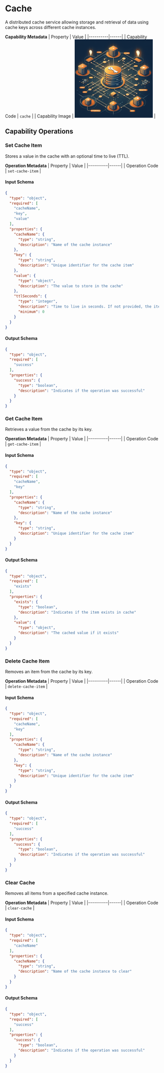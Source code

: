 # Cache
A distributed cache service allowing storage and retrieval of data using cache keys across different cache instances.

**Capability Metadata**
| Property | Value |
|----------|------|
| Capability Code | `cache` |
| Capability Image | ![Cache Capability Small Image](./images/cache_small.png) |

## Capability Operations

<a name="set-cache-item"></a>
### Set Cache Item
Stores a value in the cache with an optional time to live (TTL).

**Operation Metadata**
| Property | Value |
|----------|------|
| Operation Code | `set-cache-item` |

#### Input Schema
```json Set Cache Item operation input schema
{
  "type": "object",
  "required": [
    "cacheName",
    "key",
    "value"
  ],
  "properties": {
    "cacheName": {
      "type": "string",
      "description": "Name of the cache instance"
    },
    "key": {
      "type": "string",
      "description": "Unique identifier for the cache item"
    },
    "value": {
      "type": "object",
      "description": "The value to store in the cache"
    },
    "ttlSeconds": {
      "type": "integer",
      "description": "Time to live in seconds. If not provided, the item will not expire",
      "minimum": 0
    }
  }
}
```

#### Output Schema
```json Set Cache Item operation output schema
{
  "type": "object",
  "required": [
    "success"
  ],
  "properties": {
    "success": {
      "type": "boolean",
      "description": "Indicates if the operation was successful"
    }
  }
}
```
<a name="get-cache-item"></a>
### Get Cache Item
Retrieves a value from the cache by its key.

**Operation Metadata**
| Property | Value |
|----------|------|
| Operation Code | `get-cache-item` |

#### Input Schema
```json Get Cache Item operation input schema
{
  "type": "object",
  "required": [
    "cacheName",
    "key"
  ],
  "properties": {
    "cacheName": {
      "type": "string",
      "description": "Name of the cache instance"
    },
    "key": {
      "type": "string",
      "description": "Unique identifier for the cache item"
    }
  }
}
```

#### Output Schema
```json Get Cache Item operation output schema
{
  "type": "object",
  "required": [
    "exists"
  ],
  "properties": {
    "exists": {
      "type": "boolean",
      "description": "Indicates if the item exists in cache"
    },
    "value": {
      "type": "object",
      "description": "The cached value if it exists"
    }
  }
}
```
<a name="delete-cache-item"></a>
### Delete Cache Item
Removes an item from the cache by its key.

**Operation Metadata**
| Property | Value |
|----------|------|
| Operation Code | `delete-cache-item` |

#### Input Schema
```json Delete Cache Item operation input schema
{
  "type": "object",
  "required": [
    "cacheName",
    "key"
  ],
  "properties": {
    "cacheName": {
      "type": "string",
      "description": "Name of the cache instance"
    },
    "key": {
      "type": "string",
      "description": "Unique identifier for the cache item"
    }
  }
}
```

#### Output Schema
```json Delete Cache Item operation output schema
{
  "type": "object",
  "required": [
    "success"
  ],
  "properties": {
    "success": {
      "type": "boolean",
      "description": "Indicates if the operation was successful"
    }
  }
}
```
<a name="clear-cache"></a>
### Clear Cache
Removes all items from a specified cache instance.

**Operation Metadata**
| Property | Value |
|----------|------|
| Operation Code | `clear-cache` |

#### Input Schema
```json Clear Cache operation input schema
{
  "type": "object",
  "required": [
    "cacheName"
  ],
  "properties": {
    "cacheName": {
      "type": "string",
      "description": "Name of the cache instance to clear"
    }
  }
}
```

#### Output Schema
```json Clear Cache operation output schema
{
  "type": "object",
  "required": [
    "success"
  ],
  "properties": {
    "success": {
      "type": "boolean",
      "description": "Indicates if the operation was successful"
    }
  }
}
```
